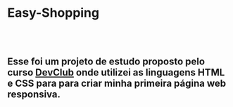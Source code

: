 <h1>Easy-Shopping</h1>
<br>
<br>
<h2> Esse foi um projeto de estudo proposto pelo curso <a href="https://rodolfomori.com.br/devclub">DevClub</a> onde utilizei as linguagens HTML e CSS para para criar minha primeira página web responsiva. </h2>
